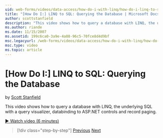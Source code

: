 ```yaml
---
uid: web-forms/videos/data-access/how-do-i-with-linq/how-do-i-linq-to-sql-querying-the-database
title: "[How Do I:] LINQ to SQL: Querying the Database | Microsoft Docs"
author: scottstanfield
description: "This video shows how to query a database with LINQ, the underlying SQL with a query visualizer, databinding to ASP.NET controls and record paging."
ms.author: riande
ms.date: 11/15/2007
ms.assetid: 199c6ca0-3a9e-4a88-96c5-70fce8d4d9bf
msc.legacyurl: /web-forms/videos/data-access/how-do-i-with-linq/how-do-i-linq-to-sql-querying-the-database
msc.type: video
ms.topic: article
---
```

# [How Do I:] LINQ to SQL: Querying the Database

by [Scott Stanfield](https://github.com/scottstanfield)

This video shows how to query a database with LINQ, the underlying SQL with a query visualizer, databinding to ASP.NET controls and record paging.

[&#9654; Watch video (6 minutes)](https://channel9.msdn.com/Blogs/ASP-NET-Site-Videos/how-do-i-linq-to-sql-querying-the-database)

> [!div class="step-by-step"]
> [Previous](how-do-i-linq-to-sql-data-model.md)
> [Next](how-do-i-linq-to-sql-updating-the-database.md)
